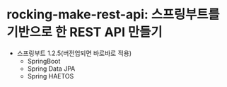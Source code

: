 rocking-make-rest-api: 스프링부트를 기반으로 한 REST API 만들기
===============================================================

* 스프링부트 1.2.5(버전업되면 바로바로 적용)
  - SpringBoot
  - Spring Data JPA
  - Spring HAETOS
